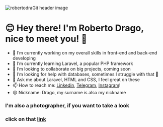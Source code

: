 ![robertodraGit header image](https://res.cloudinary.com/dragit/image/upload/v1612293108/github/header_readme_bxhrj2.png)

# 😊 Hey there! I'm Roberto Drago, nice to meet you! 🤟

- 🔭 I’m currently working on my overall skills in front-end and back-end developing
- 🌱 I’m currently learning Laravel, a popular PHP framework
- 👯 I’m looking to collaborate on big projects, coming soon
- 🤔 I’m looking for help with databases, sometimes I struggle with that 🤔 
- 💬 Ask me about Laravel, HTML and CSS, I feel great on these
- 📫 How to reach me: [Linkedin](https://www.linkedin.com/in/robertodrago/), [Telegram](https://t.me/Dragotti), [Instagram](https://www.instagram.com/robb_drago/)!
- 😄 Nickname: Drago, my surname is also my nickname

### I'm also a photographer, if you want to take a look
### click on that [link](https://www.instagram.com/file_rawbb/)

